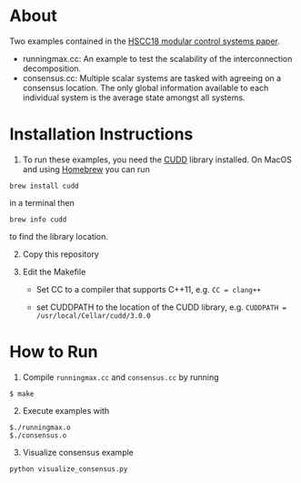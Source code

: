 
[paper]: https://people.eecs.berkeley.edu/~eskim/papers/HSCC18_preprint.pdf

About
============

Two examples contained in the [HSCC18 modular control systems paper][paper].

- runningmax.cc: An example to test the scalability of the interconnection decomposition. 
- consensus.cc: Multiple scalar systems are tasked with agreeing on a consensus location. The only global information available to each individual system is the average state amongst all systems. 


Installation Instructions 
============

1. To run these examples, you need the [CUDD](http://vlsi.colorado.edu/~fabio/CUDD/) library installed. On MacOS and using [Homebrew](https://brew.sh/) you can run 
```
brew install cudd 
```
in a terminal then
```
brew info cudd
```
to find the library location.

2. Copy this repository

3. Edit the Makefile 
   
   * Set CC to a compiler that supports C++11, e.g. `CC = clang++`
   
   * set CUDDPATH to the location of the CUDD library, e.g. `CUDDPATH = /usr/local/Cellar/cudd/3.0.0`

How to Run
=============

1. Compile `runningmax.cc` and `consensus.cc` by running

  ```
  $ make 
  ``` 

2. Execute examples with

  ```
  $./runningmax.o
  $./consensus.o
  ```


3. Visualize consensus example
  
  ```
  python visualize_consensus.py
  ```